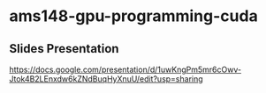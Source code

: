 # ams148-gpu-programming-cuda


## Slides Presentation
https://docs.google.com/presentation/d/1uwKngPm5mr6cOwv-Jtok4B2LEnxdw6kZNdBuqHyXnuU/edit?usp=sharing
